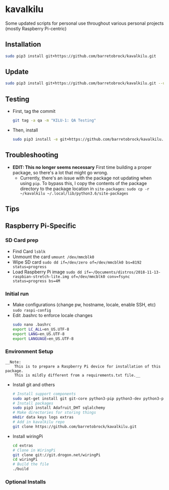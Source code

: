 # kavalkilu
Some updated scripts for personal use throughout various personal projects (mostly Raspberry Pi-centric)

## Installation
```bash
sudo pip3 install git+https://github.com/barretobrock/kavalkilu.git  
```

## Update
```bash
sudo pip3 install git+https://github.com/barretobrock/kavalkilu.git --upgrade
```

## Testing
 - First, tag the commit
    ```bash
    git tag -a qa -m "KILU-1: QA Testing"
    ```
 - Then, install
    ```bash
    sudo pip3 install -e git+https://github.com/barretobrock/kavalkilu.git@qa#egg=kavalkilu_qa
    ```

## Troubleshooting
 - **EDIT: This no longer seems necessary** 
    First time building a proper package, so there's a lot that might go wrong. 
    - Currently, there's an issue with the package not updating when using `pip`.
        To bypass this, I copy the contents of the package directory to the 
        package location in `site-packages`:
        `sudo cp -r ~/kavalkilu ~/.local/lib/python3.6/site-packages`

## Tips


## Raspberry Pi-Specific

### SD Card prep
 - Find Card 
    `lsblk`
 - Unmount the card
    `umount /dev/mmcblk0`
 - Wipe SD card
    `sudo dd if=/dev/zero of=/dev/mmcblk0 bs=8192 status=progress`
 - Load Raspberry Pi image
    `sudo dd if=~/Documents/distros/2018-11-13-raspbian-stretch-lite.img of=/dev/mmcblk0 conv=fsync status=progress bs=4M`

### Initial run
 - Make configurations (change pw, hostname, locale, enable SSH, etc)
    `sudo raspi-config`
 - Edit .bashrc to enforce locale changes
    ```bash
    sudo nano .bashrc
    export LC_ALL=en_US.UTF-8
    export LANG=en_US.UTF-8
    export LANGUAGE=en_US.UTF-8
    ```

### Environment Setup
    __Note: 
        This is to prepare a Raspberry Pi device for installation of this package. 
        This is mildly different from a requirements.txt file.__ 

 - Install git and others
    ```bash
    # Install support components
    sudo apt-get install git git-core python3-pip python3-dev python3-pandas python3-mysqldb python3-rpi.gpio
    # Install packages
    sudo pip3 install Adafruit_DHT sqlalchemy 
    # Make directories for storing things
    mkdir data keys logs extras
    # Add in kavalkilu repo
    git clone https://github.com/barretobrock/kavalkilu.git
    ```
 - Install wiringPi
    ```bash
    cd extras
    # Clone in WiringPi
    git clone git://git.drogon.net/wiringPi
    cd wiringPi
    # Build the file
    ./build
    ```
    
### Optional Installs


